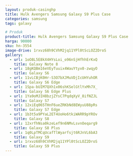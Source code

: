 ```yaml
---
layout: produk-casinghp
title: Hulk Avengers Samsung Galaxy S9 Plus Case
categories: samsung
tags: galaxy

# Produk
product-title: Hulk Avengers Samsung Galaxy S9 Plus Case
harga: 90000
sku: hn-3554
image-drive: 1rxvz68h9CVhM2jq11YPl0tScLOZ2DroS
gallery:
  - url: 1oO8L5E8kX4HYsLoi_o96nSjHfhhErKxQ
    title: Galaxy Note 8
  - url: 18gKQBm16eVEyTuuix4WauYtyx0-zwqyO
    title: Galaxy S6
  - url: 11vLCBjK0Hr-S3O7bXJMuVDjIcUHYuhOR
    title: Galaxy S6 Edge
  - url: 1Spa-bUIM7QXh1x06shKSelGtlYxMh7X_
    title: Galaxy S6 Edge Plus
  - url: 1Ya9oMJIH8bzjZYsC7PqdqXyV_8ifNZJL
    title: Galaxy S7
  - url: 12xiEq065THnF6ueZRKbNd8EWyuU88pRs
    title: Galaxy S7 Edge
  - url: 1b3t5a9PYaL2ET4UoHo6tkiWARR9pYROv
    title: Galaxy S8
  - url: 12xrfhNsa0kzeLef9n6NMvLsvnOeqarg9
    title: Galaxy S8 Plus
  - url: 1q0LpTMCqUcafTlWyarfsjt6RJnVL6bA3
    title: Galaxy S9
  - url: 1rxvz68h9CVhM2jq11YPl0tScLOZ2DroS
    title: Galaxy S9 Plus
---
```

